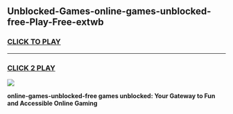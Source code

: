 
## Unblocked-Games-online-games-unblocked-free-Play-Free-extwb
<h3>
<a href="https://premium76.site?title=online-games-unblocked-free&ref=20A">CLICK TO PLAY</a></h3>
<hr>

<h3>
<a href="https://premium76.site?title=online-games-unblocked-free&ref=20A">CLICK 2 PLAY</a>
  
</h3>

<a href="https://premium76.site?title=online-games-unblocked-free&ref=20A"><img src="https://clearcache.store/games.png"></a>


**online-games-unblocked-free games unblocked: Your Gateway to Fun and Accessible Online Gaming**
